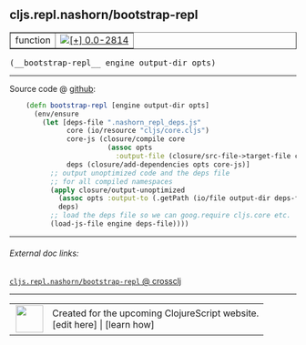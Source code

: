 ## cljs.repl.nashorn/bootstrap-repl



 <table border="1">
<tr>
<td>function</td>
<td><a href="https://github.com/cljsinfo/cljs-api-docs/tree/0.0-2814"><img valign="middle" alt="[+] 0.0-2814" title="Added in 0.0-2814" src="https://img.shields.io/badge/+-0.0--2814-lightgrey.svg"></a> </td>
</tr>
</table>


 <samp>
(__bootstrap-repl__ engine output-dir opts)<br>
</samp>

---







Source code @ [github](https://github.com/clojure/clojurescript/blob/r3255/src/main/clojure/cljs/repl/nashorn.clj#L79-L93):

```clj
    (defn bootstrap-repl [engine output-dir opts]
      (env/ensure
        (let [deps-file ".nashorn_repl_deps.js"
              core (io/resource "cljs/core.cljs")
              core-js (closure/compile core
                        (assoc opts
                          :output-file (closure/src-file->target-file core)))
              deps (closure/add-dependencies opts core-js)]
          ;; output unoptimized code and the deps file
          ;; for all compiled namespaces
          (apply closure/output-unoptimized
            (assoc opts :output-to (.getPath (io/file output-dir deps-file)))
            deps)
          ;; load the deps file so we can goog.require cljs.core etc.
          (load-js-file engine deps-file))))
```

<!--
Repo - tag - source tree - lines:

 <pre>
clojurescript @ r3255
└── src
    └── main
        └── clojure
            └── cljs
                └── repl
                    └── <ins>[nashorn.clj:79-93](https://github.com/clojure/clojurescript/blob/r3255/src/main/clojure/cljs/repl/nashorn.clj#L79-L93)</ins>
</pre>

-->

---



###### External doc links:

[`cljs.repl.nashorn/bootstrap-repl` @ crossclj](http://crossclj.info/fun/cljs.repl.nashorn/bootstrap-repl.html)<br>

---

 <table>
<tr><td>
<img valign="middle" align="right" width="48px" src="http://i.imgur.com/Hi20huC.png">
</td><td>
Created for the upcoming ClojureScript website.<br>
[edit here] | [learn how]
</td></tr></table>

[edit here]:https://github.com/cljsinfo/cljs-api-docs/blob/master/cljsdoc/cljs.repl.nashorn_bootstrap-repl.cljsdoc
[learn how]:https://github.com/cljsinfo/cljs-api-docs/wiki/cljsdoc-files

<!--

This information was too distracting to show to readers, but I'll leave it
commented here since it is helpful to:

- pretty-print the data used to generate this document
- and show how to retrieve that data



The API data for this symbol:

```clj
{:ns "cljs.repl.nashorn",
 :name "bootstrap-repl",
 :type "function",
 :signature ["[engine output-dir opts]"],
 :source {:code "    (defn bootstrap-repl [engine output-dir opts]\n      (env/ensure\n        (let [deps-file \".nashorn_repl_deps.js\"\n              core (io/resource \"cljs/core.cljs\")\n              core-js (closure/compile core\n                        (assoc opts\n                          :output-file (closure/src-file->target-file core)))\n              deps (closure/add-dependencies opts core-js)]\n          ;; output unoptimized code and the deps file\n          ;; for all compiled namespaces\n          (apply closure/output-unoptimized\n            (assoc opts :output-to (.getPath (io/file output-dir deps-file)))\n            deps)\n          ;; load the deps file so we can goog.require cljs.core etc.\n          (load-js-file engine deps-file))))",
          :title "Source code",
          :repo "clojurescript",
          :tag "r3255",
          :filename "src/main/clojure/cljs/repl/nashorn.clj",
          :lines [79 93]},
 :full-name "cljs.repl.nashorn/bootstrap-repl",
 :full-name-encode "cljs.repl.nashorn_bootstrap-repl",
 :history [["+" "0.0-2814"]]}

```

Retrieve the API data for this symbol:

```clj
;; from Clojure REPL
(require '[clojure.edn :as edn])
(-> (slurp "https://raw.githubusercontent.com/cljsinfo/cljs-api-docs/catalog/cljs-api.edn")
    (edn/read-string)
    (get-in [:symbols "cljs.repl.nashorn/bootstrap-repl"]))
```

-->
